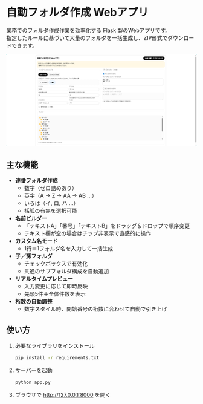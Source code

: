 # 自動フォルダ作成 Webアプリ

業務でのフォルダ作成作業を効率化する Flask 製のWebアプリです。  
指定したルールに基づいて大量のフォルダを一括生成し、ZIP形式でダウンロードできます。

![UI](docs/screenshot.png)

## 主な機能
- **連番フォルダ作成**
  - 数字（ゼロ詰めあり）
  - 英字（A → Z → AA → AB …）
  - いろは（イ, ロ, ハ …）
  - 括弧の有無を選択可能
- **名前ビルダー**
  - 「テキストA」「番号」「テキストB」をドラッグ＆ドロップで順序変更
  - テキスト欄が空の場合はチップ非表示で直感的に操作
- **カスタム名モード**
  - 1行＝1フォルダ名を入力して一括生成
- **子／孫フォルダ**
  - チェックボックスで有効化
  - 共通のサブフォルダ構成を自動追加
- **リアルタイムプレビュー**
  - 入力変更に応じて即時反映
  - 先頭5件＋全体件数を表示
- **桁数の自動調整**
  - 数字スタイル時、開始番号の桁数に合わせて自動で引き上げ

## 使い方
1. 必要なライブラリをインストール
   ```bash
   pip install -r requirements.txt

2. サーバーを起動
   ```bash
   python app.py

3. ブラウザで http://127.0.0.1:8000 を開く
